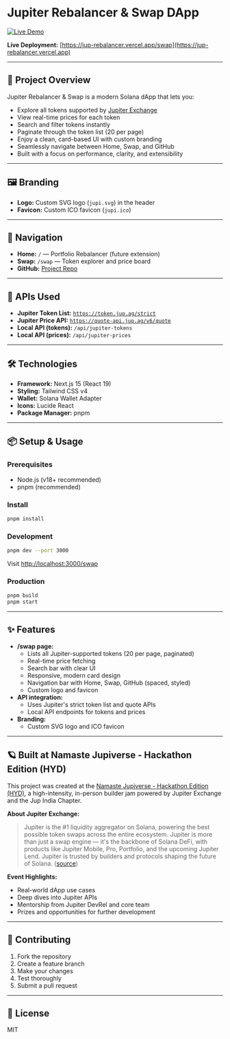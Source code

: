 # Jupiter Rebalancer & Swap DApp

[![Live Demo](https://img.shields.io/badge/Live%20Demo-jup--rebalancer.vercel.app-blue?style=flat-square)](https://jup-rebalancer.vercel.app/swap)

**Live Deployment:** [https://jup-rebalancer.vercel.app/swap](https://jup-rebalancer.vercel.app)

---

## 🚀 Project Overview

Jupiter Rebalancer & Swap is a modern Solana dApp that lets you:
- Explore all tokens supported by [Jupiter Exchange](https://jup.ag)
- View real-time prices for each token
- Search and filter tokens instantly
- Paginate through the token list (20 per page)
- Enjoy a clean, card-based UI with custom branding
- Seamlessly navigate between Home, Swap, and GitHub
- Built with a focus on performance, clarity, and extensibility

---

## 🖼️ Branding
- **Logo:** Custom SVG logo (`jupi.svg`) in the header
- **Favicon:** Custom ICO favicon (`jupi.ico`)

---

## 🧭 Navigation
- **Home:** `/` — Portfolio Rebalancer (future extension)
- **Swap:** `/swap` — Token explorer and price board
- **GitHub:** [Project Repo](https://github.com/harshakp06/jup-rebalancer)

---

## 🔗 APIs Used
- **Jupiter Token List:** [`https://token.jup.ag/strict`](https://token.jup.ag/strict)
- **Jupiter Price API:** [`https://quote-api.jup.ag/v6/quote`](https://quote-api.jup.ag/v6/quote)
- **Local API (tokens):** `/api/jupiter-tokens`
- **Local API (prices):** `/api/jupiter-prices`

---

## 🛠️ Technologies
- **Framework:** Next.js 15 (React 19)
- **Styling:** Tailwind CSS v4
- **Wallet:** Solana Wallet Adapter
- **Icons:** Lucide React
- **Package Manager:** pnpm

---

## 📦 Setup & Usage

### Prerequisites
- Node.js (v18+ recommended)
- pnpm (recommended)

### Install
```bash
pnpm install
```

### Development
```bash
pnpm dev --port 3000
```
Visit [http://localhost:3000/swap](http://localhost:3000/swap)

### Production
```bash
pnpm build
pnpm start
```

---

## ✨ Features
- **/swap page:**
  - Lists all Jupiter-supported tokens (20 per page, paginated)
  - Real-time price fetching
  - Search bar with clear UI
  - Responsive, modern card design
  - Navigation bar with Home, Swap, GitHub (spaced, styled)
  - Custom logo and favicon
- **API integration:**
  - Uses Jupiter's strict token list and quote APIs
  - Local API endpoints for tokens and prices
- **Branding:**
  - Custom SVG logo and ICO favicon

---

## 🪐 Built at Namaste Jupiverse - Hackathon Edition (HYD)

This project was created at the [Namaste Jupiverse - Hackathon Edition (HYD)](https://lu.ma/e72uehpe?tk=J8J2UI), a high-intensity, in-person builder jam powered by Jupiter Exchange and the Jup India Chapter.

**About Jupiter Exchange:**
> Jupiter is the #1 liquidity aggregator on Solana, powering the best possible token swaps across the entire ecosystem. Jupiter is more than just a swap engine — it's the backbone of Solana DeFi, with products like Jupiter Mobile, Pro, Portfolio, and the upcoming Jupiter Lend. Jupiter is trusted by builders and protocols shaping the future of Solana. ([source](https://lu.ma/e72uehpe?tk=J8J2UI))

**Event Highlights:**
- Real-world dApp use cases
- Deep dives into Jupiter APIs
- Mentorship from Jupiter DevRel and core team
- Prizes and opportunities for further development

---

## 🤝 Contributing
1. Fork the repository
2. Create a feature branch
3. Make your changes
4. Test thoroughly
5. Submit a pull request

---

## 📄 License
MIT
